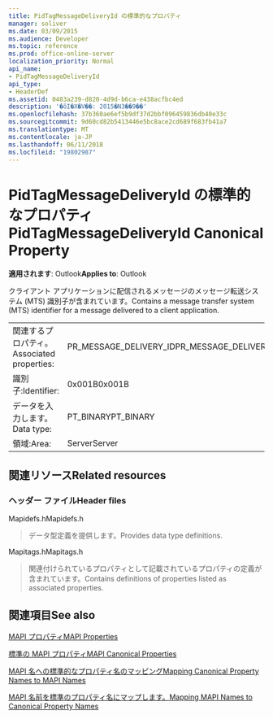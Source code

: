 ```yaml
---
title: PidTagMessageDeliveryId の標準的なプロパティ
manager: soliver
ms.date: 03/09/2015
ms.audience: Developer
ms.topic: reference
ms.prod: office-online-server
localization_priority: Normal
api_name:
- PidTagMessageDeliveryId
api_type:
- HeaderDef
ms.assetid: 0483a239-d820-4d9d-b6ca-e438acfbc4ed
description: '�ŏI�X�V��: 2015�N3��9��'
ms.openlocfilehash: 37b360ae6ef5b9df37d2bbf096459836db40e33c
ms.sourcegitcommit: 9d60cd82b5413446e5bc8ace2cd689f683fb41a7
ms.translationtype: MT
ms.contentlocale: ja-JP
ms.lasthandoff: 06/11/2018
ms.locfileid: "19802987"
---
```

# <a name="pidtagmessagedeliveryid-canonical-property"></a><span data-ttu-id="0d649-103">PidTagMessageDeliveryId の標準的なプロパティ</span><span class="sxs-lookup"><span data-stu-id="0d649-103">PidTagMessageDeliveryId Canonical Property</span></span>

  
  
<span data-ttu-id="0d649-104">**適用されます**: Outlook</span><span class="sxs-lookup"><span data-stu-id="0d649-104">**Applies to**: Outlook</span></span> 
  
<span data-ttu-id="0d649-105">クライアント アプリケーションに配信されるメッセージのメッセージ転送システム (MTS) 識別子が含まれています。</span><span class="sxs-lookup"><span data-stu-id="0d649-105">Contains a message transfer system (MTS) identifier for a message delivered to a client application.</span></span>
  
|||
|:-----|:-----|
|<span data-ttu-id="0d649-106">関連するプロパティ。</span><span class="sxs-lookup"><span data-stu-id="0d649-106">Associated properties:</span></span>  <br/> |<span data-ttu-id="0d649-107">PR_MESSAGE_DELIVERY_ID</span><span class="sxs-lookup"><span data-stu-id="0d649-107">PR_MESSAGE_DELIVERY_ID</span></span>  <br/> |
|<span data-ttu-id="0d649-108">識別子:</span><span class="sxs-lookup"><span data-stu-id="0d649-108">Identifier:</span></span>  <br/> |<span data-ttu-id="0d649-109">0x001B</span><span class="sxs-lookup"><span data-stu-id="0d649-109">0x001B</span></span>  <br/> |
|<span data-ttu-id="0d649-110">データを入力します。</span><span class="sxs-lookup"><span data-stu-id="0d649-110">Data type:</span></span>  <br/> |<span data-ttu-id="0d649-111">PT_BINARY</span><span class="sxs-lookup"><span data-stu-id="0d649-111">PT_BINARY</span></span>  <br/> |
|<span data-ttu-id="0d649-112">領域:</span><span class="sxs-lookup"><span data-stu-id="0d649-112">Area:</span></span>  <br/> |<span data-ttu-id="0d649-113">Server</span><span class="sxs-lookup"><span data-stu-id="0d649-113">Server</span></span>  <br/> |
   
## <a name="related-resources"></a><span data-ttu-id="0d649-114">関連リソース</span><span class="sxs-lookup"><span data-stu-id="0d649-114">Related resources</span></span>

### <a name="header-files"></a><span data-ttu-id="0d649-115">ヘッダー ファイル</span><span class="sxs-lookup"><span data-stu-id="0d649-115">Header files</span></span>

<span data-ttu-id="0d649-116">Mapidefs.h</span><span class="sxs-lookup"><span data-stu-id="0d649-116">Mapidefs.h</span></span>
  
> <span data-ttu-id="0d649-117">データ型定義を提供します。</span><span class="sxs-lookup"><span data-stu-id="0d649-117">Provides data type definitions.</span></span>
    
<span data-ttu-id="0d649-118">Mapitags.h</span><span class="sxs-lookup"><span data-stu-id="0d649-118">Mapitags.h</span></span>
  
> <span data-ttu-id="0d649-119">関連付けられているプロパティとして記載されているプロパティの定義が含まれています。</span><span class="sxs-lookup"><span data-stu-id="0d649-119">Contains definitions of properties listed as associated properties.</span></span>
    
## <a name="see-also"></a><span data-ttu-id="0d649-120">関連項目</span><span class="sxs-lookup"><span data-stu-id="0d649-120">See also</span></span>



[<span data-ttu-id="0d649-121">MAPI プロパティ</span><span class="sxs-lookup"><span data-stu-id="0d649-121">MAPI Properties</span></span>](mapi-properties.md)
  
[<span data-ttu-id="0d649-122">標準の MAPI プロパティ</span><span class="sxs-lookup"><span data-stu-id="0d649-122">MAPI Canonical Properties</span></span>](mapi-canonical-properties.md)
  
[<span data-ttu-id="0d649-123">MAPI 名への標準的なプロパティ名のマッピング</span><span class="sxs-lookup"><span data-stu-id="0d649-123">Mapping Canonical Property Names to MAPI Names</span></span>](mapping-canonical-property-names-to-mapi-names.md)
  
[<span data-ttu-id="0d649-124">MAPI 名前を標準のプロパティ名にマップします。</span><span class="sxs-lookup"><span data-stu-id="0d649-124">Mapping MAPI Names to Canonical Property Names</span></span>](mapping-mapi-names-to-canonical-property-names.md)

